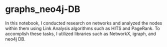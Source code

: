 # graphs_neo4j-DB

In this notebook, I conducted research on networks and analyzed the nodes within them using Link Analysis algorithms such as HITS and PageRank. 
To accomplish these tasks, I utilized libraries such as NetworkX, igraph, and neo4j DB.
